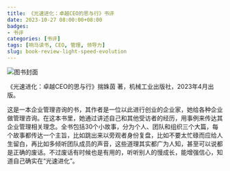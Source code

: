 ```yaml
---
title: 《光速进化：卓越CEO的思与行》书评
date: 2023-10-27 08:00:00+08:00
badges:
- 书评
categories: [书评]
tags: [响马读书, CEO, 管理, 领导力]
slug: book-review-light-speed-evolution
---
```


<div class="p-3 text-center">
  <img class="img-fluid" src="/images/2023/1027/book-cover.png" alt="图书封面" style="max-width:400px; max-height:400px;">
</div>

《光速进化：卓越CEO的思与行》揣姝茵 著，机械工业出版社，2023年4月出版。

这是一本企业管理咨询的书，其作者是一位以此进行创业的企业家，她给各种企业做管理咨询。在这本书里，她通过讲述自己和其他受访者的经历，用事例来传达其企业管理相关理念。全书包括30个小故事，分为个人、团队和组织三个大篇，每个故事都传达一个主旨，比如跳出来以旁观者身份复盘，比如不要太忙碌而应给人生留白，再比如多倾听团队成员的声音，这些道理其实都广为人知，甚至可以说都是正确的废话。不过废话有时候也是有用的，听听别人的慢成长，能增强信心，知道自己确实在“光速进化”。
